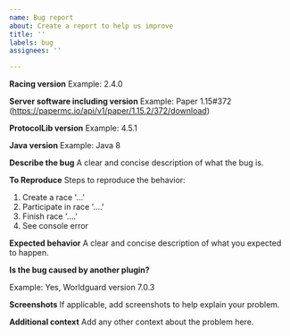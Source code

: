 ```yaml
---
name: Bug report
about: Create a report to help us improve
title: ''
labels: bug
assignees: ''

---
```


**Racing version**
Example: 2.4.0

**Server software including version**
Example: Paper 1.15#372 (https://papermc.io/api/v1/paper/1.15.2/372/download)

**ProtocolLib version**
Example: 4.5.1

**Java version**
Example: Java 8

**Describe the bug**
A clear and concise description of what the bug is.

**To Reproduce**
Steps to reproduce the behavior:
1. Create a race '...'
2. Participate in race '....'
3. Finish race '....'
4. See console error

**Expected behavior**
A clear and concise description of what you expected to happen.

**Is the bug caused by another plugin?**
<!--
If you are using many plugins on your server it's not impossible for some plugins to cause issues with Racing. You can help me by figuring out if another plugin is causing the bug. To test this, make sure you only are using the dependencies: https://github.com/TrollskogenMC/racing/wiki/Dependencies
-->
Example: Yes, Worldguard version 7.0.3

**Screenshots**
If applicable, add screenshots to help explain your problem.

**Additional context**
Add any other context about the problem here.
